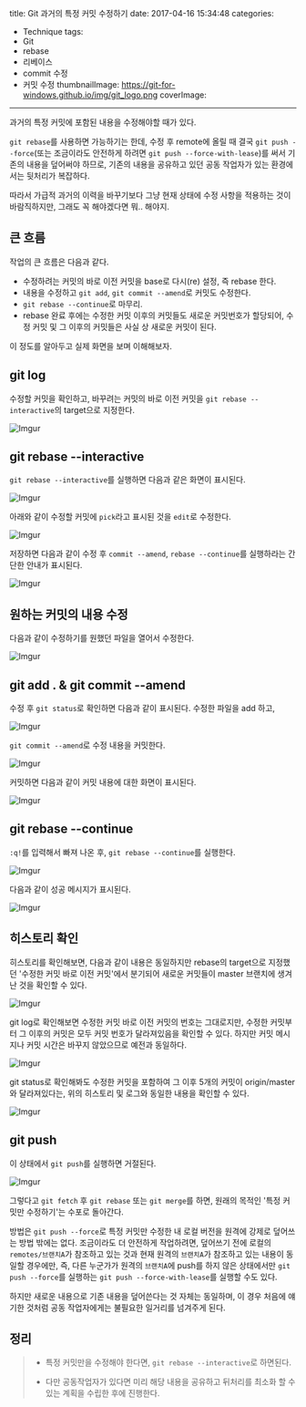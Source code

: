 title: Git 과거의 특정 커밋 수정하기
date: 2017-04-16 15:34:48
categories:
  - Technique
tags:
  - Git
  - rebase
  - 리베이스
  - commit 수정
  - 커밋 수정
thumbnailImage: https://git-for-windows.github.io/img/git_logo.png
coverImage:
---

과거의 특정 커밋에 포함된 내용을 수정해야할 때가 있다.

`git rebase`를 사용하면 가능하기는 한데, 수정 후 remote에 올릴 때 결국 `git push --force`(또는 조금이라도 안전하게 하려면 `git push --force-with-lease`)를 써서 기존의 내용을 덮어써야 하므로, 기존의 내용을 공유하고 있던 공동 작업자가 있는 환경에서는 뒷처리가 복잡하다.

따라서 가급적 과거의 이력을 바꾸기보다 그냥 현재 상태에 수정 사항을 적용하는 것이 바람직하지만, 그래도 꼭 해야겠다면 뭐.. 해야지.

## 큰 흐름

작업의 큰 흐름은 다음과 같다.

- 수정하려는 커밋의 바로 이전 커밋을 base로 다시(re) 설정, 즉 rebase 한다.
- 내용을 수정하고 `git add`, `git commit --amend`로 커밋도 수정한다.
- `git rebase --continue`로 마무리.
- rebase 완료 후에는 수정한 커밋 이후의 커밋들도 새로운 커밋번호가 할당되어, 수정 커밋 및 그 이후의 커밋들은 사실 상 새로운 커밋이 된다.

이 정도를 알아두고 실제 화면을 보며 이해해보자.

## git log

수정할 커밋을 확인하고, 바꾸려는 커밋의 바로 이전 커밋을 `git rebase --interactive`의 target으로 지정한다.

![Imgur](http://i.imgur.com/i5vxEeR.png)


## git rebase --interactive

`git rebase --interactive`를 실행하면 다음과 같은 화면이 표시된다.

![Imgur](http://i.imgur.com/gM3SKOb.png)

아래와 같이 수정할 커밋에 `pick`라고 표시된 것을 `edit`로 수정한다.

![Imgur](http://i.imgur.com/keN0obw.png)

저장하면 다음과 같이 수정 후 `commit --amend`, `rebase --continue`를 실행하라는 간단한 안내가 표시된다.

![Imgur](http://i.imgur.com/1skcCKh.png)


## 원하는 커밋의 내용 수정

다음과 같이 수정하기를 원했던 파일을 열어서 수정한다.

![Imgur](http://i.imgur.com/5pdes49.png)

## git add . & git commit --amend

수정 후 `git status`로 확인하면 다음과 같이 표시된다. 수정한 파일을 add 하고,

![Imgur](http://i.imgur.com/PgCqApP.png)

`git commit --amend`로 수정 내용을 커밋한다.

![Imgur](http://i.imgur.com/wlJ1vF5.png)

커밋하면 다음과 같이 커밋 내용에 대한 화면이 표시된다.

![Imgur](http://i.imgur.com/SeRegph.png)

## git rebase --continue

`:q!`를 입력해서 빠져 나온 후, `git rebase --continue`를 실행한다.

![Imgur](http://i.imgur.com/YjvA2DA.png)

다음과 같이 성공 메시지가 표시된다.

![Imgur](http://i.imgur.com/f6M9egA.png)

## 히스토리 확인

히스토리를 확인해보면, 다음과 같이 내용은 동일하지만 rebase의 target으로 지정했던 '수정한 커밋 바로 이전 커밋'에서 분기되어 새로운 커밋들이 master 브랜치에 생겨난 것을 확인할 수 있다.

![Imgur](http://i.imgur.com/8tuDiq6.png)

git log로 확인해보면 수정한 커밋 바로 이전 커밋의 번호는 그대로지만, 수정한 커밋부터 그 이후의 커밋은 모두 커밋 번호가 달라져있음을 확인할 수 있다. 하지만 커밋 메시지나 커밋 시간은 바꾸지 않았으므로 예전과 동일하다.

![Imgur](http://i.imgur.com/339qZF6.png)

git status로 확인해봐도 수정한 커밋을 포함하여 그 이후 5개의 커밋이 origin/master와 달라져있다는, 위의 히스토리 및 로그와 동일한 내용을 확인할 수 있다.

![Imgur](http://i.imgur.com/qckdlTs.png)

## git push

이 상태에서 `git push`를 실행하면 거절된다.

![Imgur](http://i.imgur.com/nXKC1wl.png)

그렇다고 `git fetch` 후 `git rebase` 또는 `git merge`를 하면, 원래의 목적인 '특정 커밋만 수정하기'는 수포로 돌아간다.

방법은 `git push --force`로 특정 커밋만 수정한 내 로컬 버전을 원격에 강제로 덮어쓰는 방법 밖에는 없다. 조금이라도 더 안전하게 작업하려면, 덮어쓰기 전에 로컬의 `remotes/브랜치A`가 참조하고 있는 것과 현재 원격의 `브랜치A`가 참조하고 있는 내용이 동일할 경우에만, 즉, 다른 누군가가 원격의 `브랜치A`에 push를 하지 않은 상태에서만 `git push --force`를 실행하는 `git push --force-with-lease`를 실행할 수도 있다. 

하지만 새로운 내용으로 기존 내용을 덮어쓴다는 것 자체는 동일하며, 이 경우 처음에 얘기한 것처럼 공동 작업자에게는 불필요한 일거리를 넘겨주게 된다.

## 정리

>- 특정 커밋만을 수정해야 한다면, `git rebase --interactive`로 하면된다.
>
>- 다만 공동작업자가 있다면 미리 해당 내용을 공유하고 뒤처리를 최소화 할 수 있는  계획을 수립한 후에 진행한다.

